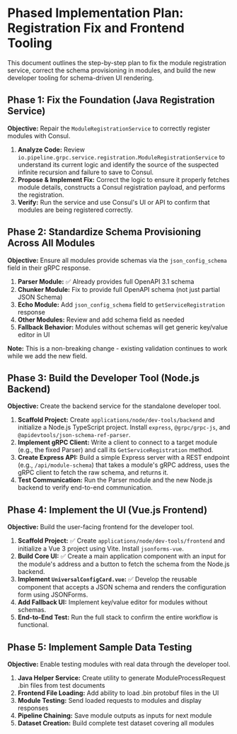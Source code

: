 # Phased Implementation Plan: Registration Fix and Frontend Tooling

This document outlines the step-by-step plan to fix the module registration service, correct the schema provisioning in modules, and build the new developer tooling for schema-driven UI rendering.

## Phase 1: Fix the Foundation (Java Registration Service)

**Objective:** Repair the `ModuleRegistrationService` to correctly register modules with Consul.

1.  **Analyze Code:** Review `io.pipeline.grpc.service.registration.ModuleRegistrationService` to understand its current logic and identify the source of the suspected infinite recursion and failure to save to Consul.
2.  **Propose & Implement Fix:** Correct the logic to ensure it properly fetches module details, constructs a Consul registration payload, and performs the registration.
3.  **Verify:** Run the service and use Consul's UI or API to confirm that modules are being registered correctly.

## Phase 2: Standardize Schema Provisioning Across All Modules

**Objective:** Ensure all modules provide schemas via the `json_config_schema` field in their gRPC response.

1.  **Parser Module:** ✅ Already provides full OpenAPI 3.1 schema
2.  **Chunker Module:** Fix to provide full OpenAPI schema (not just partial JSON Schema)
3.  **Echo Module:** Add `json_config_schema` field to `getServiceRegistration` response
4.  **Other Modules:** Review and add schema field as needed
5.  **Fallback Behavior:** Modules without schemas will get generic key/value editor in UI

**Note:** This is a non-breaking change - existing validation continues to work while we add the new field.

## Phase 3: Build the Developer Tool (Node.js Backend)

**Objective:** Create the backend service for the standalone developer tool.

1.  **Scaffold Project:** Create `applications/node/dev-tools/backend` and initialize a Node.js TypeScript project. Install `express`, `@grpc/grpc-js`, and `@apidevtools/json-schema-ref-parser`.
2.  **Implement gRPC Client:** Write a client to connect to a target module (e.g., the fixed Parser) and call its `GetServiceRegistration` method.
3.  **Create Express API:** Build a simple Express server with a REST endpoint (e.g., `/api/module-schema`) that takes a module's gRPC address, uses the gRPC client to fetch the raw schema, and returns it.
4.  **Test Communication:** Run the Parser module and the new Node.js backend to verify end-to-end communication.

## Phase 4: Implement the UI (Vue.js Frontend)

**Objective:** Build the user-facing frontend for the developer tool.

1.  **Scaffold Project:** ✅ Create `applications/node/dev-tools/frontend` and initialize a Vue 3 project using Vite. Install `jsonforms-vue`.
2.  **Build Core UI:** ✅ Create a main application component with an input for the module's address and a button to fetch the schema from the Node.js backend.
3.  **Implement `UniversalConfigCard.vue`:** ✅ Develop the reusable component that accepts a JSON schema and renders the configuration form using JSONForms.
4.  **Add Fallback UI:** Implement key/value editor for modules without schemas.
5.  **End-to-End Test:** Run the full stack to confirm the entire workflow is functional.

## Phase 5: Implement Sample Data Testing

**Objective:** Enable testing modules with real data through the developer tool.

1.  **Java Helper Service:** Create utility to generate ModuleProcessRequest .bin files from test documents
2.  **Frontend File Loading:** Add ability to load .bin protobuf files in the UI
3.  **Module Testing:** Send loaded requests to modules and display responses
4.  **Pipeline Chaining:** Save module outputs as inputs for next module
5.  **Dataset Creation:** Build complete test dataset covering all modules
